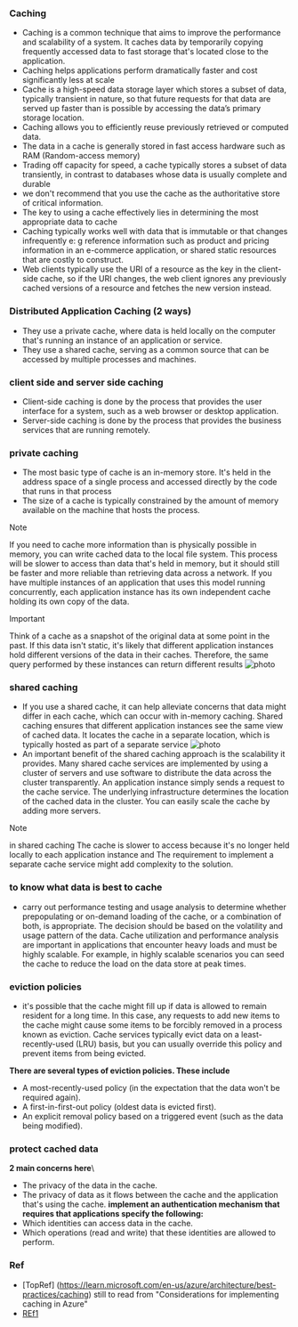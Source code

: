 ### Caching
- Caching is a common technique that aims to improve the performance and scalability of a system. It caches data by temporarily copying frequently accessed data to fast storage that's located close to the application.
- Caching helps applications perform dramatically faster and cost significantly less at scale
- Cache is a high-speed data storage layer which stores a subset of data, typically transient in nature, so that future requests for that data are served up faster than is possible by accessing the data’s primary storage location.
- Caching allows you to efficiently reuse previously retrieved or computed data.
- The data in a cache is generally stored in fast access hardware such as RAM (Random-access memory) 
- Trading off capacity for speed, a cache typically stores a subset of data transiently, in contrast to databases whose data is usually complete and durable
- we don't recommend that you use the cache as the authoritative store of critical information. 
- The key to using a cache effectively lies in determining the most appropriate data to cache
- Caching typically works well with data that is immutable or that changes infrequently e: g reference information such as product and pricing information in an e-commerce application, or shared static resources that are costly to construct.
- Web clients typically use the URI of a resource as the key in the client-side cache, so if the URI changes, the web client ignores any previously cached versions of a resource and fetches the new version instead.
### Distributed Application Caching (2 ways)
- They use a private cache, where data is held locally on the computer that's running an instance of an application or service.
- They use a shared cache, serving as a common source that can be accessed by multiple processes and machines.
### client side and server side caching
- Client-side caching is done by the process that provides the user interface for a system, such as a web browser or desktop application.
- Server-side caching is done by the process that provides the business services that are running remotely.
### private caching
- The most basic type of cache is an in-memory store. It's held in the address space of a single process and accessed directly by the code that runs in that process
-  The size of a cache is typically constrained by the amount of memory available on the machine that hosts the process.
> [!NOTE]
> If you need to cache more information than is physically possible in memory, you can write cached data to the local file system. This process will be slower to access than data that's held in memory, but it should still be faster and more reliable than retrieving data across a network.
> If you have multiple instances of an application that uses this model running concurrently, each application instance has its own independent cache holding its own copy of the data.

> [!IMPORTANT]
> Think of a cache as a snapshot of the original data at some point in the past. If this data isn't static, it's likely that different application instances hold different versions of the data in their caches. Therefore, the same query performed by these instances can return different results
![photo](https://learn.microsoft.com/en-us/azure/architecture/best-practices/images/caching/figure1.png)
### shared caching
- If you use a shared cache, it can help alleviate concerns that data might differ in each cache, which can occur with in-memory caching. Shared caching ensures that different application instances see the same view of cached data. It locates the cache in a separate location, which is typically hosted as part of a separate service
![photo](https://learn.microsoft.com/en-us/azure/architecture/best-practices/images/caching/figure2.png)
- An important benefit of the shared caching approach is the scalability it provides. Many shared cache services are implemented by using a cluster of servers and use software to distribute the data across the cluster transparently. An application instance simply sends a request to the cache service. The underlying infrastructure determines the location of the cached data in the cluster. You can easily scale the cache by adding more servers.
> [!NOTE]
> in shared caching The cache is slower to access because it's no longer held locally to each application instance and The requirement to implement a separate cache service might add complexity to the solution.
### to know what data is best to cache
- carry out performance testing and usage analysis to determine whether prepopulating or on-demand loading of the cache, or a combination of both, is appropriate. The decision should be based on the volatility and usage pattern of the data. Cache utilization and performance analysis are important in applications that encounter heavy loads and must be highly scalable. For example, in highly scalable scenarios you can seed the cache to reduce the load on the data store at peak times.
### eviction policies
- it's possible that the cache might fill up if data is allowed to remain resident for a long time. In this case, any requests to add new items to the cache might cause some items to be forcibly removed in a process known as eviction. Cache services typically evict data on a least-recently-used (LRU) basis, but you can usually override this policy and prevent items from being evicted.

**There are several types of eviction policies. These include**
- A most-recently-used policy (in the expectation that the data won't be required again).
- A first-in-first-out policy (oldest data is evicted first).
- An explicit removal policy based on a triggered event (such as the data being modified).

### protect cached data
**2 main concerns here**\
- The privacy of the data in the cache.
- The privacy of data as it flows between the cache and the application that's using the cache.
**implement an authentication mechanism that requires that applications specify the following:**
- Which identities can access data in the cache.
- Which operations (read and write) that these identities are allowed to perform.
### Ref
- [TopRef] (https://learn.microsoft.com/en-us/azure/architecture/best-practices/caching)
still to read from "Considerations for implementing caching in Azure"
- [REf1](https://aws.amazon.com/ar/caching/)
